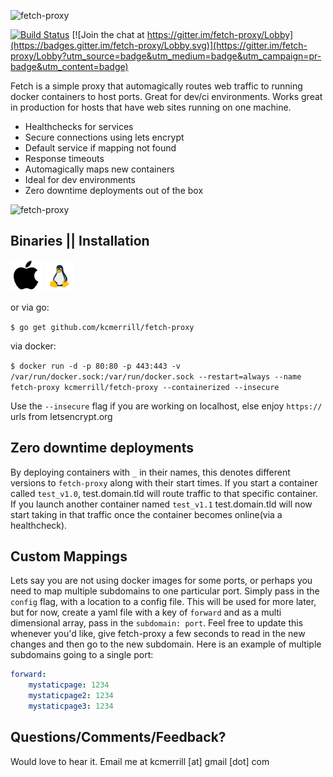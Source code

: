 ![fetch-proxy](https://raw.githubusercontent.com/kcmerrill/fetch-proxy/master/assets/fetch.png "fetch-proxy")

[![Build Status](https://travis-ci.org/kcmerrill/fetch-proxy.svg?branch=master)](https://travis-ci.org/kcmerrill/fetch-proxy) [![Join the chat at https://gitter.im/fetch-proxy/Lobby](https://badges.gitter.im/fetch-proxy/Lobby.svg)](https://gitter.im/fetch-proxy/Lobby?utm_source=badge&utm_medium=badge&utm_campaign=pr-badge&utm_content=badge)

Fetch is a simple proxy that automagically routes web traffic to running docker containers to host ports. Great for dev/ci environments. Works great in production for hosts that have web sites running on one machine.

* Healthchecks for services
* Secure connections using lets encrypt
* Default service if mapping not found
* Response timeouts
* Automagically maps new containers
* Ideal for dev environments
* Zero downtime deployments out of the box

![fetch-proxy](https://raw.githubusercontent.com/kcmerrill/fetch-proxy/master/assets/fetch-proxy.gif "fetch-proxy gif")

## Binaries || Installation

[![MacOSX](https://raw.githubusercontent.com/kcmerrill/go-dist/master/assets/apple_logo.png "Mac OSX")](http://go-dist.kcmerrill.com/kcmerrill/fetch-proxy/mac/amd6) [![Linux](https://raw.githubusercontent.com/kcmerrill/go-dist/master/assets/linux_logo.png "Linux")](http://go-dist.kcmerrill.com/kcmerrill/fetch-proxy/linux/amd64)

or via go:

`$ go get github.com/kcmerrill/fetch-proxy`

via docker:

`$ docker run -d -p 80:80 -p 443:443 -v /var/run/docker.sock:/var/run/docker.sock --restart=always --name fetch-proxy kcmerrill/fetch-proxy --containerized --insecure`

Use the `--insecure` flag if you are working on localhost, else enjoy `https://` urls from letsencrypt.org

## Zero downtime deployments

By deploying containers with `_` in their names, this denotes different versions to `fetch-proxy` along with their start times. If you start a container called `test_v1.0`, test.domain.tld will route traffic to that specific container. If you launch another container named `test_v1.1` test.domain.tld will now start taking in that traffic once the container becomes online(via a healthcheck).

## Custom Mappings

Lets say you are not using docker images for some ports, or perhaps you need to map multiple subdomains to one particular port. Simply pass in the `config` flag, with a location to a config file. This will be used for more later, but for now, create a yaml file with a key of `forward` and as a multi dimensional array, pass in the `subdomain: port`. Feel free to update this whenever you'd like, give fetch-proxy a few seconds to read in the new changes and then go to the new subdomain. Here is an example of multiple subdomains going to a single port:

```yaml
forward:
    mystaticpage: 1234
    mystaticpage2: 1234
    mystaticpage3: 1234
```

## Questions/Comments/Feedback?

Would love to hear it. Email me at kcmerrill [at] gmail [dot] com
